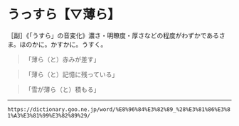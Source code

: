 # うっすら【▽薄ら】

［副］《「うすら」の音変化》濃さ・明瞭度・厚さなどの程度がわずかであるさま。ほのかに。かすかに。うすく。
>「薄ら（と）赤みが差す」

>「薄ら（と）記憶に残っている」

>「雪が薄ら（と）積もる」

---
`https://dictionary.goo.ne.jp/word/%E8%96%84%E3%82%89_%28%E3%81%86%E3%81%A3%E3%81%99%E3%82%89%29/`